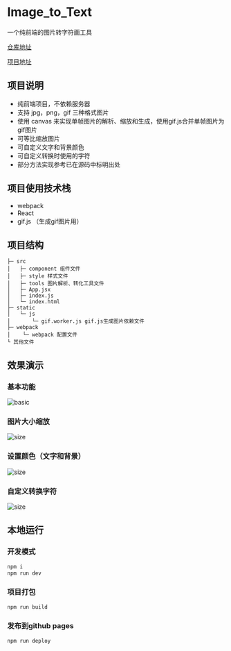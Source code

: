 # Image_to_Text

一个纯前端的图片转字符画工具

[仓库地址](https://github.com/kainstar/image-to-text)

[项目地址](https://blog.kainstar.moe/image-to-text/)

## 项目说明

- 纯前端项目，不依赖服务器
- 支持 jpg，png，gif 三种格式图片
- 使用 canvas 来实现单帧图片的解析、缩放和生成，使用gif.js合并单帧图片为gif图片
- 可等比缩放图片
- 可自定义文字和背景颜色
- 可自定义转换时使用的字符
- 部分方法实现参考已在源码中标明出处

## 项目使用技术栈

- webpack
- React
- gif.js （生成gif图片用）

## 项目结构

```
├─ src
│   ├─ component 组件文件
│   ├─ style 样式文件
│   ├─ tools 图片解析、转化工具文件
│   ├─ App.jsx
│   ├─ index.js
│   └─ index.html
├─ static
│   └─ js
│       └─ gif.worker.js gif.js生成图片依赖文件
├─ webpack
│    └─ webpack 配置文件
└ 其他文件
```

## 效果演示

### 基本功能

![basic](./pic/basic.gif)

### 图片大小缩放

![size](./pic/size.gif)

### 设置颜色（文字和背景）

![size](./pic/color.gif)

### 自定义转换字符

![size](./pic/custom-chars.gif)

## 本地运行

### 开发模式

```bash
npm i
npm run dev
```

### 项目打包

```bash
npm run build
```

### 发布到github pages

```bash
npm run deploy
```
